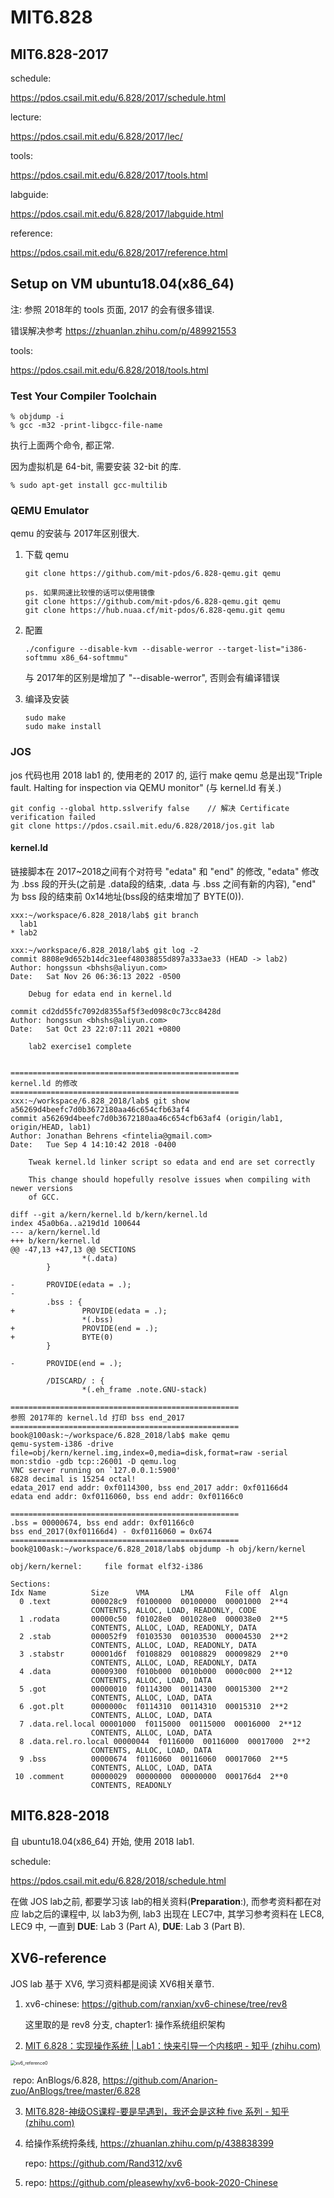 # MIT6.828

## MIT6.828-2017

schedule:

https://pdos.csail.mit.edu/6.828/2017/schedule.html

lecture:

https://pdos.csail.mit.edu/6.828/2017/lec/

tools:

https://pdos.csail.mit.edu/6.828/2017/tools.html

labguide:

https://pdos.csail.mit.edu/6.828/2017/labguide.html

reference:

https://pdos.csail.mit.edu/6.828/2017/reference.html



## Setup on VM ubuntu18.04(x86_64)

注: 参照 2018年的 tools 页面, 2017 的会有很多错误.

错误解决参考 https://zhuanlan.zhihu.com/p/489921553

tools:

https://pdos.csail.mit.edu/6.828/2018/tools.html

### Test Your Compiler Toolchain

```
% objdump -i
% gcc -m32 -print-libgcc-file-name
```

执行上面两个命令, 都正常.

因为虚拟机是 64-bit, 需要安装 32-bit 的库.

```
% sudo apt-get install gcc-multilib
```

### QEMU Emulator

qemu 的安装与 2017年区别很大.

1. 下载 qemu

   ```
   git clone https://github.com/mit-pdos/6.828-qemu.git qemu
   
   ps. 如果网速比较慢的话可以使用镜像
   git clone https://github.com/mit-pdos/6.828-qemu.git qemu
   git clone https://hub.nuaa.cf/mit-pdos/6.828-qemu.git qemu
   ```

2. 配置

   ```
   ./configure --disable-kvm --disable-werror --target-list="i386-softmmu x86_64-softmmu"
   ```

   与 2017年的区别是增加了 "--disable-werror", 否则会有编译错误

3. 编译及安装

   ```
   sudo make
   sudo make install
   ```

### JOS

jos 代码也用 2018 lab1 的, 使用老的 2017 的, 运行 make qemu 总是出现"Triple fault.  Halting for inspection via QEMU monitor" (与 kernel.ld 有关.)

```
git config --global http.sslverify false	// 解决 Certificate verification failed
git clone https://pdos.csail.mit.edu/6.828/2018/jos.git lab
```

#### kernel.ld

链接脚本在 2017~2018之间有个对符号 "edata" 和 "end" 的修改, "edata" 修改为 .bss 段的开头(之前是 .data段的结束, .data 与 .bss 之间有新的内容), "end" 为 bss 段的结束前 0x14地址(bss段的结束增加了 BYTE(0)). 

```
xxx:~/workspace/6.828_2018/lab$ git branch
  lab1
* lab2

xxx:~/workspace/6.828_2018/lab$ git log -2
commit 8808e9d652b14dc31eef48038855d897a333ae33 (HEAD -> lab2)
Author: hongssun <bhshs@aliyun.com>
Date:   Sat Nov 26 06:36:13 2022 -0500

    Debug for edata end in kernel.ld

commit cd2dd55fc7092d8355af5f3ed098c0c73cc8428d
Author: hongssun <bhshs@aliyun.com>
Date:   Sat Oct 23 22:07:11 2021 +0800

    lab2 exercise1 complete


===================================================
kernel.ld 的修改
===================================================
xxx:~/workspace/6.828_2018/lab$ git show a56269d4beefc7d0b3672180aa46c654cfb63af4
commit a56269d4beefc7d0b3672180aa46c654cfb63af4 (origin/lab1, origin/HEAD, lab1)
Author: Jonathan Behrens <fintelia@gmail.com>
Date:   Tue Sep 4 14:10:42 2018 -0400

    Tweak kernel.ld linker script so edata and end are set correctly
    
    This change should hopefully resolve issues when compiling with newer versions
    of GCC.

diff --git a/kern/kernel.ld b/kern/kernel.ld
index 45a0b6a..a219d1d 100644
--- a/kern/kernel.ld
+++ b/kern/kernel.ld
@@ -47,13 +47,13 @@ SECTIONS
                *(.data)
        }
 
-       PROVIDE(edata = .);
-
        .bss : {
+               PROVIDE(edata = .);
                *(.bss)
+               PROVIDE(end = .);
+               BYTE(0)
        }
 
-       PROVIDE(end = .);
 
        /DISCARD/ : {
                *(.eh_frame .note.GNU-stack)

===================================================
参照 2017年的 kernel.ld 打印 bss end_2017
===================================================
book@100ask:~/workspace/6.828_2018/lab$ make qemu
qemu-system-i386 -drive file=obj/kern/kernel.img,index=0,media=disk,format=raw -serial mon:stdio -gdb tcp::26001 -D qemu.log 
VNC server running on `127.0.0.1:5900'
6828 decimal is 15254 octal!
edata_2017 end addr: 0xf0114300, bss end_2017 addr: 0xf01166d4
edata end addr: 0xf0116060, bss end addr: 0xf01166c0

===================================================
.bss = 00000674, bss end addr: 0xf01166c0
bss end_2017(0xf01166d4) - 0xf0116060 = 0x674
===================================================
book@100ask:~/workspace/6.828_2018/lab$ objdump -h obj/kern/kernel

obj/kern/kernel:     file format elf32-i386

Sections:
Idx Name          Size      VMA       LMA       File off  Algn
  0 .text         000028c9  f0100000  00100000  00001000  2**4
                  CONTENTS, ALLOC, LOAD, READONLY, CODE
  1 .rodata       00000c50  f01028e0  001028e0  000038e0  2**5
                  CONTENTS, ALLOC, LOAD, READONLY, DATA
  2 .stab         000052f9  f0103530  00103530  00004530  2**2
                  CONTENTS, ALLOC, LOAD, READONLY, DATA
  3 .stabstr      00001d6f  f0108829  00108829  00009829  2**0
                  CONTENTS, ALLOC, LOAD, READONLY, DATA
  4 .data         00009300  f010b000  0010b000  0000c000  2**12
                  CONTENTS, ALLOC, LOAD, DATA
  5 .got          00000010  f0114300  00114300  00015300  2**2
                  CONTENTS, ALLOC, LOAD, DATA
  6 .got.plt      0000000c  f0114310  00114310  00015310  2**2
                  CONTENTS, ALLOC, LOAD, DATA
  7 .data.rel.local 00001000  f0115000  00115000  00016000  2**12
                  CONTENTS, ALLOC, LOAD, DATA
  8 .data.rel.ro.local 00000044  f0116000  00116000  00017000  2**2
                  CONTENTS, ALLOC, LOAD, DATA
  9 .bss          00000674  f0116060  00116060  00017060  2**5
                  CONTENTS, ALLOC, LOAD, DATA
 10 .comment      00000029  00000000  00000000  000176d4  2**0
                  CONTENTS, READONLY
```

## MIT6.828-2018

自 ubuntu18.04(x86_64) 开始, 使用 2018 lab1.

schedule:

https://pdos.csail.mit.edu/6.828/2018/schedule.html

在做 JOS lab之前, 都要学习该 lab的相关资料(**Preparation**:), 而参考资料都在对应 lab之后的课程中, 以 lab3为例, lab3 出现在 LEC7中,  其学习参考资料在 LEC8, LEC9 中, 一直到 **DUE**: Lab 3 (Part A), **DUE**: Lab 3 (Part B).

## XV6-reference

JOS lab 基于 XV6, 学习资料都是阅读 XV6相关章节.

1. xv6-chinese: https://github.com/ranxian/xv6-chinese/tree/rev8

   这里取的是 rev8 分支, chapter1: 操作系统组织架构

2. [MIT 6.828：实现操作系统 | Lab1：快来引导一个内核吧 - 知乎 (zhihu.com)](https://zhuanlan.zhihu.com/p/166413604)

<img src="xv6_docs/images/xv6_reference0.PNG" alt="xv6_reference0" style="zoom:50%;" />

​	repo: AnBlogs/6.828, https://github.com/Anarion-zuo/AnBlogs/tree/master/6.828

3. [MIT6.828-神级OS课程-要是早遇到，我还会是这种 five 系列 - 知乎 (zhihu.com)](https://zhuanlan.zhihu.com/p/74028717)

4. 给操作系统捋条线, https://zhuanlan.zhihu.com/p/438838399

   repo: https://github.com/Rand312/xv6

5. repo: https://github.com/pleasewhy/xv6-book-2020-Chinese
